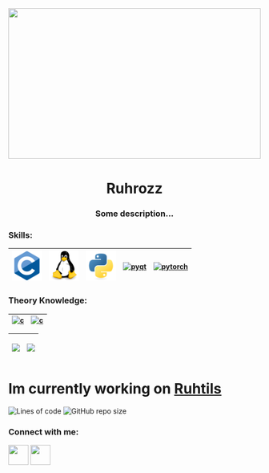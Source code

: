 <img src="https://c.tenor.com/e8O3ysG8kHMAAAAC/dance-dancing.gif"  height="300" width="100%"  />
<!--- Head --->

<h1 align="center">Ruhrozz</h1> 
<h3 align="center">Some description...</h3>


<!--- Skills icons --->

<h3 align="left">Skills:</h3>

| <a href="https://www.cprogramming.com/" target="_blank" rel="noreferrer"> <img src="https://raw.githubusercontent.com/devicons/devicon/master/icons/c/c-original.svg" alt="c" width="60" height="60"/> </a> | <a href="https://www.linux.org/" target="_blank" rel="noreferrer"> <img src="https://raw.githubusercontent.com/devicons/devicon/master/icons/linux/linux-original.svg" alt="linux" width="60" height="60"/> </a>  | <a href="https://www.python.org" target="_blank" rel="noreferrer"> <img src="https://raw.githubusercontent.com/devicons/devicon/master/icons/python/python-original.svg" alt="python" width="60" height="60"/> </a>  | <a href="https://www.qt.io/?hsLang=en" target="_blank" rel="noreferrer"> <img src="https://miro.medium.com/max/1200/1*R9sVYevA0jTNySc5rDAHhQ.png" alt="pyqt" width="60" height="60"/> </a>  | <a href="https://pytorch.org/" target="_blank" rel="noreferrer"> <img src="https://www.vectorlogo.zone/logos/pytorch/pytorch-icon.svg" alt="pytorch" width="60" height="60"/> </a>  |
|---|---|---|---|---|


<h3 align="left">Theory Knowledge:</h3>

| <a href="https://www.scrum.org/" target="_blank" rel="noreferrer"> <img src="https://www.kindpng.com/picc/m/53-539760_scrum-logo-hd-png-download.png" alt="c" width="60" height="60"/> </a> | <a href="https://kanban.university/" target="_blank" rel="noreferrer"> <img src="https://cdn3.iconfinder.com/data/icons/kanban-board/128/Kanban_Board-512.png" alt="c" width="60" height="60"/> </a> |
|---|---|


<!--- Statistics --->

| <p><img align="center" src="https://github-readme-streak-stats.herokuapp.com/?user=Ruhrozz&"/></p> | <p><img align="center" src="https://github-readme-stats.vercel.app/api/top-langs?username=Ruhrozz&show_icons=true&locale=en&layout=compact"/></p> |
|---|---|


<!--- Current work --->

# Im currently working on [Ruhtils](https://github.com/Ruhrozz/Ruhtils)
<img alt="Lines of code" src="https://img.shields.io/tokei/lines/github/Ruhrozz/Ruhtils?style=for-the-badge">
<img alt="GitHub repo size" src="https://img.shields.io/github/repo-size/Ruhrozz/Ruhtils?style=for-the-badge">


<!--- Social --->

<h3 align="left">Connect with me:</h3>

<a href="https://vk.com/ruhrozz1" target="blank"><img align="center" src="https://formula7r.ru/wp-content/uploads/2018/11/8cfb76c8af04b72de1096c55862ae518.png" height="40" width="40" /></a> 
<a href="https://t.me/Ruhrozz" target="blank"><img align="center" src="https://www.rogovskoe.org/files/rogovskoe/news/2022/03.18/tg.png" height="40" width="40" /></a> 

